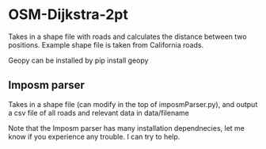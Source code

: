 # OSM-Dijkstra-2pt
Takes in a shape file with roads and calculates the distance between two positions. Example shape file is taken from California roads.

Geopy can be installed by pip install geopy

## Imposm parser

Takes in a shape file (can modify in the top of imposmParser.py), and output a csv file of all roads and relevant data in data/filename

Note that the Imposm parser has many installation dependnecies, let me know if you experience any trouble. I can try to help.

